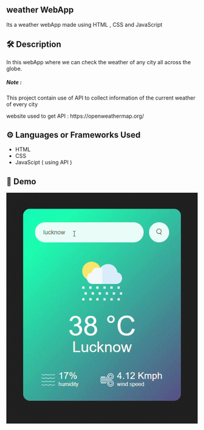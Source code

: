 ## weather WebApp
Its a weather webApp made using HTML , CSS and JavaScript

## 🛠️ Description

In this webApp where we can check the weather of any city all across the globe.  

<h5> Note : </h5>
<p> This project contain use of API to collect information of the current weather of every city</p>
website used to get API : https://openweathermap.org/

## ⚙️ Languages or Frameworks Used
   <ul>
     <li>HTML</li>
     <li>CSS</li>
     <li>JavaScipt ( using API )</li>
   </ul>

## 🌟 Demo

![](demo.gif)

